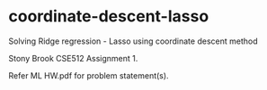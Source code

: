 # coordinate-descent-lasso
Solving Ridge regression - Lasso using coordinate descent method

Stony Brook CSE512 Assignment 1.

Refer ML HW.pdf for problem statement(s).

